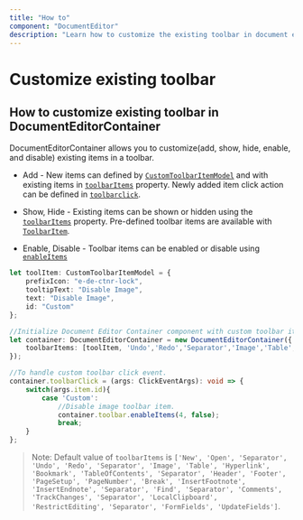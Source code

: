 ```yaml
---
title: "How to"
component: "DocumentEditor"
description: "Learn how to customize the existing toolbar in document editor."
---
```


# Customize existing toolbar

## How to customize existing toolbar in DocumentEditorContainer

DocumentEditorContainer allows you to customize(add, show, hide, enable, and disable) existing items in a toolbar.

* Add - New items can defined by [`CustomToolbarItemModel`](../../api/document-editor/customToolbarItemModel/) and with existing items in [`toolbarItems`](../api/document-editor-container/#toolbaritems) property. Newly added item click action can be defined in [`toolbarclick`](../../api/toolbar/clickEventArgs/).

* Show, Hide - Existing items can be shown or hidden using the [`toolbarItems`](../../api/document-editor-container/#toolbaritems) property. Pre-defined toolbar items are available with [`ToolbarItem`](../../api/document-editor/toolbaritem/).

* Enable, Disable -  Toolbar items can be enabled or disable using [`enableItems`](../../api/document-editor-container/toolbar/#enableItems)

```typescript
let toolItem: CustomToolbarItemModel = {
    prefixIcon: "e-de-ctnr-lock",
    tooltipText: "Disable Image",
    text: "Disable Image",
    id: "Custom"
};

//Initialize Document Editor Container component with custom toolbar item.
let container: DocumentEditorContainer = new DocumentEditorContainer({
    toolbarItems: [toolItem, 'Undo','Redo','Separator','Image','Table','Hyperlink','Bookmark','Comments','TableOfContents','Separator','Header','Footer','PageSetup','PageNumber','Break','Separator','Find','Separator','LocalClipboard','RestrictEditing']
});

//To handle custom toolbar click event.
container.toolbarClick = (args: ClickEventArgs): void => {
    switch(args.item.id){
        case 'Custom':
            //Disable image toolbar item.
            container.toolbar.enableItems(4, false);
            break;
    }
};
```

>Note: Default value of `toolbarItems` is `['New', 'Open', 'Separator', 'Undo', 'Redo', 'Separator', 'Image', 'Table', 'Hyperlink', 'Bookmark', 'TableOfContents', 'Separator', 'Header', 'Footer', 'PageSetup', 'PageNumber', 'Break', 'InsertFootnote', 'InsertEndnote', 'Separator', 'Find', 'Separator', 'Comments', 'TrackChanges', 'Separator', 'LocalClipboard', 'RestrictEditing', 'Separator', 'FormFields', 'UpdateFields']`.